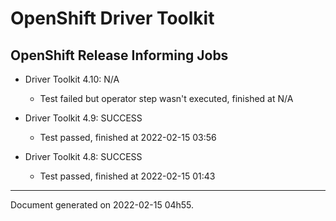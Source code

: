 
OpenShift Driver Toolkit
========================

OpenShift Release Informing Jobs
--------------------------------



* Driver Toolkit 4.10: N/A
  - Test failed but operator step wasn't executed, finished at N/A



* Driver Toolkit 4.9: SUCCESS
  - Test passed, finished at 2022-02-15 03:56



* Driver Toolkit 4.8: SUCCESS
  - Test passed, finished at 2022-02-15 01:43

---
Document generated on 2022-02-15 04h55.
